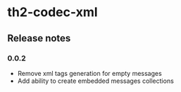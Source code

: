 # th2-codec-xml

## Release notes

### 0.0.2
+ Remove xml tags generation for empty messages
+ Add ability to create embedded messages collections